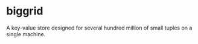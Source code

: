 biggrid
=======

A key-value store designed for several hundred million of small tuples on a single machine.